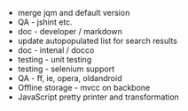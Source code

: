 - merge jqm and default version
- QA - jshint etc.
- doc - developer / markdown
- update autopopulated list for search results
- doc - intenal / docco
- testing - unit testing
- testing - selenium support
- QA - ff, ie, opera, oldandroid
- Offline storage - mvcc on backbone
- JavaScript pretty printer and transformation
